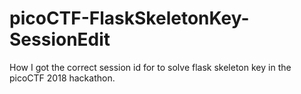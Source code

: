 # picoCTF-FlaskSkeletonKey-SessionEdit
How I got the correct session id for to solve flask skeleton key in the picoCTF 2018 hackathon.
